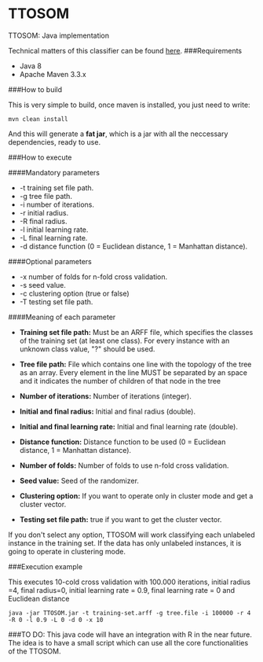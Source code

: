 TTOSOM
================================

TTOSOM: Java implementation

Technical matters of this classifier can be found [here](http://www.sciencedirect.com/science/article/pii/S0169743917300102).
###Requirements

* Java 8
* Apache Maven 3.3.x

###How to build 

This is very simple to build, once maven is installed, you just need to write:

`mvn clean install`

And this will generate a **fat jar**, which is a jar with all the neccessary dependencies, ready to use.


###How to execute

####Mandatory parameters
* -t training set file path.
* -g tree file path. 
* -i number of iterations. 
* -r initial radius.
* -R final radius.
* -l initial learning rate.
* -L final learning rate. 
* -d distance function (0 = Euclidean distance, 1 = Manhattan distance).

####Optional parameters

* -x number of folds for n-fold cross validation.
* -s seed value.
* -c clustering option (true or false)
* -T testing set file path.

####Meaning of each parameter

* **Training set file path:** Must be an ARFF file, which specifies the classes of the training set (at least one class). For every instance with an unknown class value, "?" should be used. 

* **Tree file path:** File which contains one line with the topology of the tree as an array. Every element in the line MUST be separated by an space and it indicates the number of children of that node in the tree

* **Number of iterations:** Number of iterations (integer).

* **Initial and final radius:** Initial and final radius (double).

* **Initial and final learning rate:** Initial and final learning rate (double).

* **Distance function:** Distance function to be used (0 = Euclidean distance, 1 = Manhattan distance).

* **Number of folds:** Number of folds to use n-fold cross validation.

* **Seed value:** Seed of the randomizer.

* **Clustering option:** If you want to operate only in cluster mode and get a cluster vector.

* **Testing set file path:** true if you want to get the cluster vector.

If you don't select any option, TTOSOM will work classifying each unlabeled instance in the training set. If the data has only unlabeled instances, it is going to operate in clustering mode.

###Execution example


This executes 10-cold cross validation with 100.000 iterations, initial radius =4, final radius=0, initial learning rate = 0.9, final learning rate = 0 and Euclidean distance

`java -jar TTOSOM.jar -t training-set.arff -g tree.file -i 100000 -r 4 -R 0 -l 0.9 -L 0 -d 0 -x 10`

###TO DO:
This java code will have an integration with R in the near future. The idea is to have a small script which can use all the core functionalities of the TTOSOM.